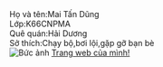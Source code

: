 
<!DOCTYPE html>
<html>
<head>
	<meta charset="utf-8">
	<meta name="viewport" content="width=device-width, initial-scale=1">
	<title>Giới thiệu về bản thân</title>
</head>
<body>
Họ và tên:Mai Tấn Dũng<br>
Lớp:K66CNPMA<br>
Quê quán:Hải Dương<br>
Sở thích:Chạy bộ,bơi lội,gặp gỡ bạn bè<br>
</body>
<img src="images/tandung.jpg" alt="Bức ảnh">
<a href="https://daotao.vnua.edu.vn/">Trang web của mình!</a>
</html>
